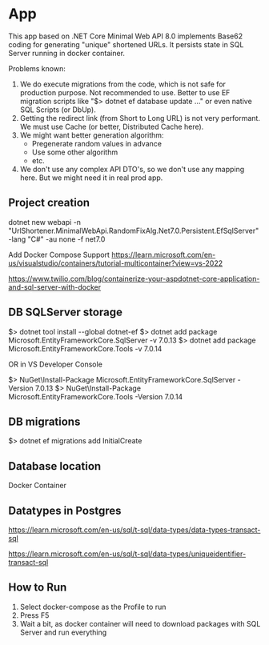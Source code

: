 # App

This app based on .NET Core Minimal Web API 8.0 implements Base62 coding for generating "unique" shortened URLs.
It persists state in SQL Server running in docker container.

Problems known:
1. We do execute migrations from the code, which is not safe for production purpose. 
   Not recommended to use. Better to use EF migration scripts like "$> dotnet ef database update ..." or even native SQL Scripts (or DbUp).
2. Getting the redirect link (from Short to Long URL) is not very performant. We must use Cache (or better, Distributed Cache here).
3. We might want better generation algorithm:
	- Pregenerate random values in advance
	- Use some other algorithm
	- etc.
4. We don't use any complex API DTO's, so we don't use any mapping here. But we might need it in real prod app.

## Project creation

dotnet new webapi -n "UrlShortener.MinimalWebApi.RandomFixAlg.Net7.0.Persistent.EfSqlServer" -lang "C#" -au none -f net7.0

Add Docker Compose Support https://learn.microsoft.com/en-us/visualstudio/containers/tutorial-multicontainer?view=vs-2022

https://www.twilio.com/blog/containerize-your-aspdotnet-core-application-and-sql-server-with-docker

## DB SQLServer storage

$> dotnet tool install --global dotnet-ef
$> dotnet add package Microsoft.EntityFrameworkCore.SqlServer -v 7.0.13
$> dotnet add package Microsoft.EntityFrameworkCore.Tools -v 7.0.14

OR in VS Developer Console

$> NuGet\Install-Package Microsoft.EntityFrameworkCore.SqlServer -Version 7.0.13
$> NuGet\Install-Package Microsoft.EntityFrameworkCore.Tools -Version 7.0.14

## DB migrations

$> dotnet ef migrations add InitialCreate

## Database location

Docker Container

## Datatypes in Postgres

https://learn.microsoft.com/en-us/sql/t-sql/data-types/data-types-transact-sql

https://learn.microsoft.com/en-us/sql/t-sql/data-types/uniqueidentifier-transact-sql

## How to Run

1. Select docker-compose as the Profile to run
2. Press F5
3. Wait a bit, as docker container will need to download packages with SQL Server and run everything

